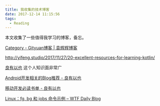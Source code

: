 ```yaml
---
title: 我收集的技术博客 
date: 2017-12-14 11:15:56
tags:
  - Reading 
---
```

本文收集了一些值得我学习的博客，备忘。
<!--more-->

[Category - Gityuan博客 | 袁辉辉博客](http://gityuan.com/tags/#android)

http://yifeng.studio/2017/11/27/20-excellent-resources-for-learning-kotlin/

[良有以也](http://whuhan2013.github.io/) 这个人知识面非常广

[Android开发相关的Blog推荐 - 良有以也](http://whuhan2013.github.io/blog/2016/05/15/android-sharp-blog/)

[移动开发必读书单 - 良有以也](http://whuhan2013.github.io/blog/2016/04/23/mobil-read-book/)


[Linux：fg, bg 和 jobs 命令示例 – WTF Daily Blog](http://blog.topspeedsnail.com/archives/3299)